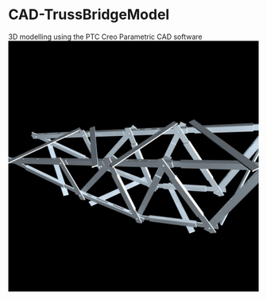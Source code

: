 # CAD-TrussBridgeModel
3D modelling using the PTC Creo Parametric CAD software 
![alt text](DRW0002.jpg)

